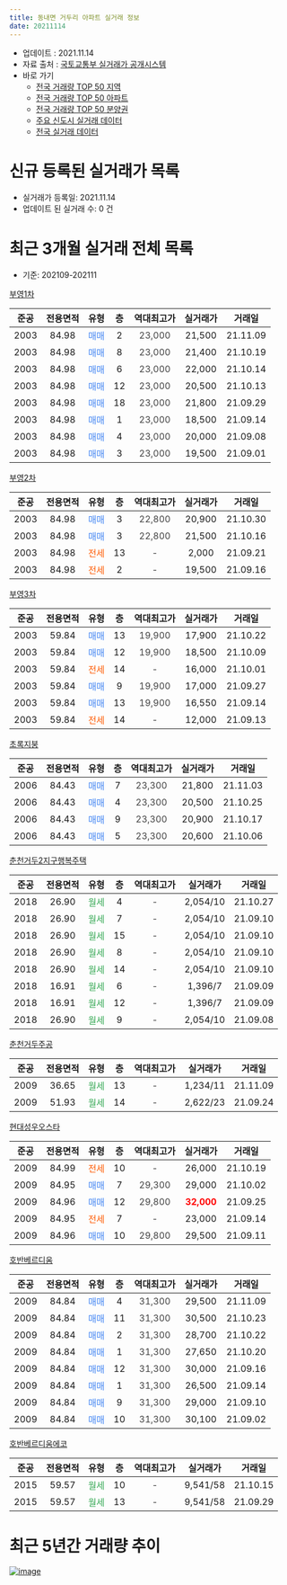 ```yaml
---
title: 동내면 거두리 아파트 실거래 정보
date: 20211114
---
```


* 업데이트 : 2021.11.14
* 자료 출처 : [국토교통부 실거래가 공개시스템](http://rt.molit.go.kr)
* 바로 가기
    * [전국 거래량 TOP 50 지역](https://apt-info.github.io/apt-trade-info/tr)
    * [전국 거래량 TOP 50 아파트](https://apt-info.github.io/apt-trade-info/ta)
    * [전국 거래량 TOP 50 분양권](https://apt-info.github.io/apt-trade-info/tb)
    * [주요 신도시 실거래 데이터](https://apt-info.github.io/apt-trade-info/newtown)
    * [전국 실거래 데이터](https://apt-info.github.io/apt-trade-info/all)



<script async src="https://pagead2.googlesyndication.com/pagead/js/adsbygoogle.js"></script>
<!-- 기본광고 -->
<ins class="adsbygoogle"
     style="display:block"
     data-ad-client="ca-pub-1142216861245946"
     data-ad-slot="4805727019"
     data-ad-format="auto"
     data-full-width-responsive="true"></ins>
<script>
     (adsbygoogle = window.adsbygoogle || []).push({});
</script>


# 신규 등록된 실거래가 목록

* 실거래가 등록일: 2021.11.14
* 업데이트 된 실거래 수: 0 건




<script async src="https://pagead2.googlesyndication.com/pagead/js/adsbygoogle.js"></script>
<!-- 기본광고 -->
<ins class="adsbygoogle"
     style="display:block"
     data-ad-client="ca-pub-1142216861245946"
     data-ad-slot="4805727019"
     data-ad-format="auto"
     data-full-width-responsive="true"></ins>
<script>
     (adsbygoogle = window.adsbygoogle || []).push({});
</script>


# 최근 3개월 실거래 전체 목록
* 기준: 202109-202111


[부영1차](https://search.naver.com/search.naver?query=%EB%B6%80%EC%98%811%EC%B0%A8)

|준공|전용면적|유형|층|역대최고가|실거래가|거래일|
|:---:|:---:|:---:|:---:|:---:|:---:|:---:|
|2003|84.98|<span style="color:#4285F3">매매</span>|2|<span style="color:#444444">23,000</span>|21,500|21.11.09|
|2003|84.98|<span style="color:#4285F3">매매</span>|8|<span style="color:#444444">23,000</span>|21,400|21.10.19|
|2003|84.98|<span style="color:#4285F3">매매</span>|6|<span style="color:#444444">23,000</span>|22,000|21.10.14|
|2003|84.98|<span style="color:#4285F3">매매</span>|12|<span style="color:#444444">23,000</span>|20,500|21.10.13|
|2003|84.98|<span style="color:#4285F3">매매</span>|18|<span style="color:#444444">23,000</span>|21,800|21.09.29|
|2003|84.98|<span style="color:#4285F3">매매</span>|1|<span style="color:#444444">23,000</span>|18,500|21.09.14|
|2003|84.98|<span style="color:#4285F3">매매</span>|4|<span style="color:#444444">23,000</span>|20,000|21.09.08|
|2003|84.98|<span style="color:#4285F3">매매</span>|3|<span style="color:#444444">23,000</span>|19,500|21.09.01|

[부영2차](https://search.naver.com/search.naver?query=%EB%B6%80%EC%98%812%EC%B0%A8)

|준공|전용면적|유형|층|역대최고가|실거래가|거래일|
|:---:|:---:|:---:|:---:|:---:|:---:|:---:|
|2003|84.98|<span style="color:#4285F3">매매</span>|3|<span style="color:#444444">22,800</span>|20,900|21.10.30|
|2003|84.98|<span style="color:#4285F3">매매</span>|3|<span style="color:#444444">22,800</span>|21,500|21.10.16|
|2003|84.98|<span style="color:#FF5A00">전세</span>|13|<span style="color:#444444">-</span>|2,000|21.09.21|
|2003|84.98|<span style="color:#FF5A00">전세</span>|2|<span style="color:#444444">-</span>|19,500|21.09.16|

[부영3차](https://search.naver.com/search.naver?query=%EB%B6%80%EC%98%813%EC%B0%A8)

|준공|전용면적|유형|층|역대최고가|실거래가|거래일|
|:---:|:---:|:---:|:---:|:---:|:---:|:---:|
|2003|59.84|<span style="color:#4285F3">매매</span>|13|<span style="color:#444444">19,900</span>|17,900|21.10.22|
|2003|59.84|<span style="color:#4285F3">매매</span>|12|<span style="color:#444444">19,900</span>|18,500|21.10.09|
|2003|59.84|<span style="color:#FF5A00">전세</span>|14|<span style="color:#444444">-</span>|16,000|21.10.01|
|2003|59.84|<span style="color:#4285F3">매매</span>|9|<span style="color:#444444">19,900</span>|17,000|21.09.27|
|2003|59.84|<span style="color:#4285F3">매매</span>|13|<span style="color:#444444">19,900</span>|16,550|21.09.14|
|2003|59.84|<span style="color:#FF5A00">전세</span>|14|<span style="color:#444444">-</span>|12,000|21.09.13|

[초록지붕](https://search.naver.com/search.naver?query=%EC%B4%88%EB%A1%9D%EC%A7%80%EB%B6%95)

|준공|전용면적|유형|층|역대최고가|실거래가|거래일|
|:---:|:---:|:---:|:---:|:---:|:---:|:---:|
|2006|84.43|<span style="color:#4285F3">매매</span>|7|<span style="color:#444444">23,300</span>|21,800|21.11.03|
|2006|84.43|<span style="color:#4285F3">매매</span>|4|<span style="color:#444444">23,300</span>|20,500|21.10.25|
|2006|84.43|<span style="color:#4285F3">매매</span>|9|<span style="color:#444444">23,300</span>|20,900|21.10.17|
|2006|84.43|<span style="color:#4285F3">매매</span>|5|<span style="color:#444444">23,300</span>|20,600|21.10.06|

[춘천거두2지구행복주택](https://search.naver.com/search.naver?query=%EC%B6%98%EC%B2%9C%EA%B1%B0%EB%91%902%EC%A7%80%EA%B5%AC%ED%96%89%EB%B3%B5%EC%A3%BC%ED%83%9D)

|준공|전용면적|유형|층|역대최고가|실거래가|거래일|
|:---:|:---:|:---:|:---:|:---:|:---:|:---:|
|2018|26.90|<span style="color:#34A853">월세</span>|4|<span style="color:#444444">-</span>|2,054/10|21.10.27|
|2018|26.90|<span style="color:#34A853">월세</span>|7|<span style="color:#444444">-</span>|2,054/10|21.09.10|
|2018|26.90|<span style="color:#34A853">월세</span>|15|<span style="color:#444444">-</span>|2,054/10|21.09.10|
|2018|26.90|<span style="color:#34A853">월세</span>|8|<span style="color:#444444">-</span>|2,054/10|21.09.10|
|2018|26.90|<span style="color:#34A853">월세</span>|14|<span style="color:#444444">-</span>|2,054/10|21.09.10|
|2018|16.91|<span style="color:#34A853">월세</span>|6|<span style="color:#444444">-</span>|1,396/7|21.09.09|
|2018|16.91|<span style="color:#34A853">월세</span>|12|<span style="color:#444444">-</span>|1,396/7|21.09.09|
|2018|26.90|<span style="color:#34A853">월세</span>|9|<span style="color:#444444">-</span>|2,054/10|21.09.08|

[춘천거두주공](https://search.naver.com/search.naver?query=%EC%B6%98%EC%B2%9C%EA%B1%B0%EB%91%90%EC%A3%BC%EA%B3%B5)

|준공|전용면적|유형|층|역대최고가|실거래가|거래일|
|:---:|:---:|:---:|:---:|:---:|:---:|:---:|
|2009|36.65|<span style="color:#34A853">월세</span>|13|<span style="color:#444444">-</span>|1,234/11|21.11.09|
|2009|51.93|<span style="color:#34A853">월세</span>|14|<span style="color:#444444">-</span>|2,622/23|21.09.24|

[현대성우오스타](https://search.naver.com/search.naver?query=%ED%98%84%EB%8C%80%EC%84%B1%EC%9A%B0%EC%98%A4%EC%8A%A4%ED%83%80)

|준공|전용면적|유형|층|역대최고가|실거래가|거래일|
|:---:|:---:|:---:|:---:|:---:|:---:|:---:|
|2009|84.99|<span style="color:#FF5A00">전세</span>|10|<span style="color:#444444">-</span>|26,000|21.10.19|
|2009|84.95|<span style="color:#4285F3">매매</span>|7|<span style="color:#444444">29,300</span>|29,000|21.10.02|
|2009|84.96|<span style="color:#4285F3">매매</span>|12|<span style="color:#444444">29,800</span>|<b><span style="color:#FF0000">32,000</span></b>|21.09.25|
|2009|84.95|<span style="color:#FF5A00">전세</span>|7|<span style="color:#444444">-</span>|23,000|21.09.14|
|2009|84.96|<span style="color:#4285F3">매매</span>|10|<span style="color:#444444">29,800</span>|29,500|21.09.11|

[호반베르디움](https://search.naver.com/search.naver?query=%ED%98%B8%EB%B0%98%EB%B2%A0%EB%A5%B4%EB%94%94%EC%9B%80)

|준공|전용면적|유형|층|역대최고가|실거래가|거래일|
|:---:|:---:|:---:|:---:|:---:|:---:|:---:|
|2009|84.84|<span style="color:#4285F3">매매</span>|4|<span style="color:#444444">31,300</span>|29,500|21.11.09|
|2009|84.84|<span style="color:#4285F3">매매</span>|11|<span style="color:#444444">31,300</span>|30,500|21.10.23|
|2009|84.84|<span style="color:#4285F3">매매</span>|2|<span style="color:#444444">31,300</span>|28,700|21.10.22|
|2009|84.84|<span style="color:#4285F3">매매</span>|1|<span style="color:#444444">31,300</span>|27,650|21.10.20|
|2009|84.84|<span style="color:#4285F3">매매</span>|12|<span style="color:#444444">31,300</span>|30,000|21.09.16|
|2009|84.84|<span style="color:#4285F3">매매</span>|1|<span style="color:#444444">31,300</span>|26,500|21.09.14|
|2009|84.84|<span style="color:#4285F3">매매</span>|9|<span style="color:#444444">31,300</span>|29,000|21.09.10|
|2009|84.84|<span style="color:#4285F3">매매</span>|10|<span style="color:#444444">31,300</span>|30,100|21.09.02|


<script async src="https://pagead2.googlesyndication.com/pagead/js/adsbygoogle.js"></script>
<!-- 기본광고 -->
<ins class="adsbygoogle"
     style="display:block"
     data-ad-client="ca-pub-1142216861245946"
     data-ad-slot="4805727019"
     data-ad-format="auto"
     data-full-width-responsive="true"></ins>
<script>
     (adsbygoogle = window.adsbygoogle || []).push({});
</script>


[호반베르디움에코](https://search.naver.com/search.naver?query=%ED%98%B8%EB%B0%98%EB%B2%A0%EB%A5%B4%EB%94%94%EC%9B%80%EC%97%90%EC%BD%94)

|준공|전용면적|유형|층|역대최고가|실거래가|거래일|
|:---:|:---:|:---:|:---:|:---:|:---:|:---:|
|2015|59.57|<span style="color:#34A853">월세</span>|10|<span style="color:#444444">-</span>|9,541/58|21.10.15|
|2015|59.57|<span style="color:#34A853">월세</span>|13|<span style="color:#444444">-</span>|9,541/58|21.09.29|



<script async src="https://pagead2.googlesyndication.com/pagead/js/adsbygoogle.js"></script>
<!-- 기본광고 -->
<ins class="adsbygoogle"
     style="display:block"
     data-ad-client="ca-pub-1142216861245946"
     data-ad-slot="4805727019"
     data-ad-format="auto"
     data-full-width-responsive="true"></ins>
<script>
     (adsbygoogle = window.adsbygoogle || []).push({});
</script>


# 최근 5년간 거래량 추이


<div style="width:100%;">
    <canvas id="deal_progress" height="200"></canvas>
</div>

<script>
new Chart(document.getElementById("deal_progress"), {
    type: 'line',
    data: {
        labels: ['16.01','16.02','16.03','16.04','16.05','16.06','16.07','16.08','16.09','16.10','16.11','16.12','17.01','17.02','17.03','17.04','17.05','17.06','17.07','17.08','17.09','17.10','17.11','17.12','18.01','18.02','18.03','18.04','18.05','18.06','18.07','18.08','18.09','18.10','18.11','18.12','19.01','19.02','19.03','19.04','19.05','19.06','19.07','19.08','19.09','19.10','19.11','19.12','20.01','20.02','20.03','20.04','20.05','20.06','20.07','20.08','20.09','20.10','20.11','20.12','21.01','21.02','21.03','21.04','21.05','21.06','21.07','21.08','21.09','21.10','21.11'],
        datasets: [{
            label: '매매/분양권',
            data: [22,12,30,15,12,16,14,9,12,11,7,10,7,12,10,7,6,12,14,9,11,8,12,6,9,13,6,7,7,5,7,3,4,4,1,7,9,10,7,12,5,7,6,10,5,12,13,10,10,13,18,10,12,18,14,8,15,7,11,11,17,13,7,11,14,22,13,12,12,14,3],
            borderColor: "rgba(66, 133, 243, 1)",
            backgroundColor: "rgba(66, 133, 243, 0.05)",
            borderWidth: 1,
            pointRadius: 0,
            fill: false,
            lineTension: 0
        },{
            label: '전/월세',
            data: [10,7,13,7,2,2,3,4,4,3,4,2,3,9,7,40,13,8,8,8,9,8,9,5,14,22,9,33,15,15,6,4,5,7,4,14,6,9,6,15,7,5,2,9,6,17,12,7,6,15,34,95,9,5,10,18,7,3,10,10,11,13,12,168,6,3,7,8,13,4,1],
            borderColor: "rgba(255, 90, 0, 1)",
            backgroundColor: "rgba(255, 90, 0, 0.05)",
            borderWidth: 1,
            pointRadius: 0,
            fill: false,
            lineTension: 0
        },{
            label: '합계',
            data: [32,19,43,22,14,18,17,13,16,14,11,12,10,21,17,47,19,20,22,17,20,16,21,11,23,35,15,40,22,20,13,7,9,11,5,21,15,19,13,27,12,12,8,19,11,29,25,17,16,28,52,105,21,23,24,26,22,10,21,21,28,26,19,179,20,25,20,20,25,18,4],
            borderColor: "rgba(0, 0, 0, 1)",
            backgroundColor: "rgba(0, 0, 0, 0.03)",
            borderWidth: 0.1,
            pointRadius: 0,
            fill: true,
            lineTension: 0
        }
        ]
    },
    options: {
        responsive: true,
        title: {
            display: false
        },
        tooltips: {
            mode: 'index',
            intersect: false
        },
        hover: {
            mode: 'nearest',
            intersect: true
        },
        scales: {
            xAxes: [{
                display: true,
                scaleLabel: {
                    display: true,
                    labelString: '년/월'
                }
            }],
            yAxes: [{
                display: true,
                ticks: {
                    suggestedMin: 0,
                },
                scaleLabel: {
                    display: true,
                    labelString: '실거래 수'
                }
            }]
        }
    }
});

</script>


[![image](https://apt-info.github.io/images/2020-01-03-apt-trade-info/1024x500.png)](https://play.google.com/store/apps/details?id=com.aptinfo.apttradeinfo)

